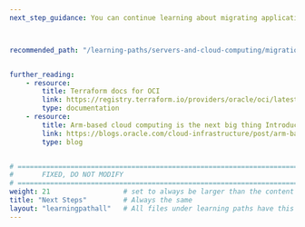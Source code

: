 ```yaml
---
next_step_guidance: You can continue learning about migrating applications to Arm.



recommended_path: "/learning-paths/servers-and-cloud-computing/migration/"


further_reading:
    - resource:
        title: Terraform docs for OCI 
        link: https://registry.terraform.io/providers/oracle/oci/latest/docs
        type: documentation
    - resource:
        title: Arm-based cloud computing is the next big thing Introducing Arm on Oracle Cloud Infrastructure
        link: https://blogs.oracle.com/cloud-infrastructure/post/arm-based-cloud-computing-is-the-next-big-thing-introducing-arm-on-oracle-cloud-infrastructure
        type: blog


# ================================================================================
#       FIXED, DO NOT MODIFY
# ================================================================================
weight: 21                  # set to always be larger than the content in this path, and one more than 'review'
title: "Next Steps"         # Always the same
layout: "learningpathall"   # All files under learning paths have this same wrapper
---
```

